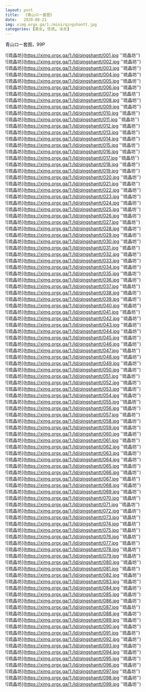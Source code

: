 ```yaml
---
layout: post
title:  《青山ロー套图》
date:   2020-08-21
img: ximg.orgx.ga/1:/mini/qingshantt.jpg
categories: [美女, 性感, 泳衣]
---
```


青山ロー套图，99P

![琉晶坊](https://ximg.orgx.ga/1:/ld/qingshantt/001.jpg ''琉晶坊'') <br>
![琉晶坊](https://ximg.orgx.ga/1:/ld/qingshantt/002.jpg ''琉晶坊'') <br>
![琉晶坊](https://ximg.orgx.ga/1:/ld/qingshantt/003.jpg ''琉晶坊'') <br>
![琉晶坊](https://ximg.orgx.ga/1:/ld/qingshantt/004.jpg ''琉晶坊'') <br>
![琉晶坊](https://ximg.orgx.ga/1:/ld/qingshantt/005.jpg ''琉晶坊'') <br>
![琉晶坊](https://ximg.orgx.ga/1:/ld/qingshantt/006.jpg ''琉晶坊'') <br>
![琉晶坊](https://ximg.orgx.ga/1:/ld/qingshantt/007.jpg ''琉晶坊'') <br>
![琉晶坊](https://ximg.orgx.ga/1:/ld/qingshantt/008.jpg ''琉晶坊'') <br>
![琉晶坊](https://ximg.orgx.ga/1:/ld/qingshantt/009.jpg ''琉晶坊'') <br>
![琉晶坊](https://ximg.orgx.ga/1:/ld/qingshantt/010.jpg ''琉晶坊'') <br>
![琉晶坊](https://ximg.orgx.ga/1:/ld/qingshantt/011.jpg ''琉晶坊'') <br>
![琉晶坊](https://ximg.orgx.ga/1:/ld/qingshantt/012.jpg ''琉晶坊'') <br>
![琉晶坊](https://ximg.orgx.ga/1:/ld/qingshantt/013.jpg ''琉晶坊'') <br>
![琉晶坊](https://ximg.orgx.ga/1:/ld/qingshantt/014.jpg ''琉晶坊'') <br>
![琉晶坊](https://ximg.orgx.ga/1:/ld/qingshantt/015.jpg ''琉晶坊'') <br>
![琉晶坊](https://ximg.orgx.ga/1:/ld/qingshantt/016.jpg ''琉晶坊'') <br>
![琉晶坊](https://ximg.orgx.ga/1:/ld/qingshantt/017.jpg ''琉晶坊'') <br>
![琉晶坊](https://ximg.orgx.ga/1:/ld/qingshantt/018.jpg ''琉晶坊'') <br>
![琉晶坊](https://ximg.orgx.ga/1:/ld/qingshantt/019.jpg ''琉晶坊'') <br>
![琉晶坊](https://ximg.orgx.ga/1:/ld/qingshantt/020.jpg ''琉晶坊'') <br>
![琉晶坊](https://ximg.orgx.ga/1:/ld/qingshantt/021.jpg ''琉晶坊'') <br>
![琉晶坊](https://ximg.orgx.ga/1:/ld/qingshantt/022.jpg ''琉晶坊'') <br>
![琉晶坊](https://ximg.orgx.ga/1:/ld/qingshantt/023.jpg ''琉晶坊'') <br>
![琉晶坊](https://ximg.orgx.ga/1:/ld/qingshantt/024.jpg ''琉晶坊'') <br>
![琉晶坊](https://ximg.orgx.ga/1:/ld/qingshantt/025.jpg ''琉晶坊'') <br>
![琉晶坊](https://ximg.orgx.ga/1:/ld/qingshantt/026.jpg ''琉晶坊'') <br>
![琉晶坊](https://ximg.orgx.ga/1:/ld/qingshantt/027.jpg ''琉晶坊'') <br>
![琉晶坊](https://ximg.orgx.ga/1:/ld/qingshantt/028.jpg ''琉晶坊'') <br>
![琉晶坊](https://ximg.orgx.ga/1:/ld/qingshantt/029.jpg ''琉晶坊'') <br>
![琉晶坊](https://ximg.orgx.ga/1:/ld/qingshantt/030.jpg ''琉晶坊'') <br>
![琉晶坊](https://ximg.orgx.ga/1:/ld/qingshantt/031.jpg ''琉晶坊'') <br>
![琉晶坊](https://ximg.orgx.ga/1:/ld/qingshantt/032.jpg ''琉晶坊'') <br>
![琉晶坊](https://ximg.orgx.ga/1:/ld/qingshantt/033.jpg ''琉晶坊'') <br>
![琉晶坊](https://ximg.orgx.ga/1:/ld/qingshantt/034.jpg ''琉晶坊'') <br>
![琉晶坊](https://ximg.orgx.ga/1:/ld/qingshantt/035.jpg ''琉晶坊'') <br>
![琉晶坊](https://ximg.orgx.ga/1:/ld/qingshantt/036.jpg ''琉晶坊'') <br>
![琉晶坊](https://ximg.orgx.ga/1:/ld/qingshantt/037.jpg ''琉晶坊'') <br>
![琉晶坊](https://ximg.orgx.ga/1:/ld/qingshantt/038.jpg ''琉晶坊'') <br>
![琉晶坊](https://ximg.orgx.ga/1:/ld/qingshantt/039.jpg ''琉晶坊'') <br>
![琉晶坊](https://ximg.orgx.ga/1:/ld/qingshantt/040.jpg ''琉晶坊'') <br>
![琉晶坊](https://ximg.orgx.ga/1:/ld/qingshantt/041.jpg ''琉晶坊'') <br>
![琉晶坊](https://ximg.orgx.ga/1:/ld/qingshantt/042.jpg ''琉晶坊'') <br>
![琉晶坊](https://ximg.orgx.ga/1:/ld/qingshantt/043.jpg ''琉晶坊'') <br>
![琉晶坊](https://ximg.orgx.ga/1:/ld/qingshantt/044.jpg ''琉晶坊'') <br>
![琉晶坊](https://ximg.orgx.ga/1:/ld/qingshantt/045.jpg ''琉晶坊'') <br>
![琉晶坊](https://ximg.orgx.ga/1:/ld/qingshantt/046.jpg ''琉晶坊'') <br>
![琉晶坊](https://ximg.orgx.ga/1:/ld/qingshantt/047.jpg ''琉晶坊'') <br>
![琉晶坊](https://ximg.orgx.ga/1:/ld/qingshantt/048.jpg ''琉晶坊'') <br>
![琉晶坊](https://ximg.orgx.ga/1:/ld/qingshantt/049.jpg ''琉晶坊'') <br>
![琉晶坊](https://ximg.orgx.ga/1:/ld/qingshantt/050.jpg ''琉晶坊'') <br>
![琉晶坊](https://ximg.orgx.ga/1:/ld/qingshantt/051.jpg ''琉晶坊'') <br>
![琉晶坊](https://ximg.orgx.ga/1:/ld/qingshantt/052.jpg ''琉晶坊'') <br>
![琉晶坊](https://ximg.orgx.ga/1:/ld/qingshantt/053.jpg ''琉晶坊'') <br>
![琉晶坊](https://ximg.orgx.ga/1:/ld/qingshantt/054.jpg ''琉晶坊'') <br>
![琉晶坊](https://ximg.orgx.ga/1:/ld/qingshantt/055.jpg ''琉晶坊'') <br>
![琉晶坊](https://ximg.orgx.ga/1:/ld/qingshantt/056.jpg ''琉晶坊'') <br>
![琉晶坊](https://ximg.orgx.ga/1:/ld/qingshantt/057.jpg ''琉晶坊'') <br>
![琉晶坊](https://ximg.orgx.ga/1:/ld/qingshantt/058.jpg ''琉晶坊'') <br>
![琉晶坊](https://ximg.orgx.ga/1:/ld/qingshantt/059.jpg ''琉晶坊'') <br>
![琉晶坊](https://ximg.orgx.ga/1:/ld/qingshantt/060.jpg ''琉晶坊'') <br>
![琉晶坊](https://ximg.orgx.ga/1:/ld/qingshantt/061.jpg ''琉晶坊'') <br>
![琉晶坊](https://ximg.orgx.ga/1:/ld/qingshantt/062.jpg ''琉晶坊'') <br>
![琉晶坊](https://ximg.orgx.ga/1:/ld/qingshantt/063.jpg ''琉晶坊'') <br>
![琉晶坊](https://ximg.orgx.ga/1:/ld/qingshantt/064.jpg ''琉晶坊'') <br>
![琉晶坊](https://ximg.orgx.ga/1:/ld/qingshantt/065.jpg ''琉晶坊'') <br>
![琉晶坊](https://ximg.orgx.ga/1:/ld/qingshantt/066.jpg ''琉晶坊'') <br>
![琉晶坊](https://ximg.orgx.ga/1:/ld/qingshantt/067.jpg ''琉晶坊'') <br>
![琉晶坊](https://ximg.orgx.ga/1:/ld/qingshantt/068.jpg ''琉晶坊'') <br>
![琉晶坊](https://ximg.orgx.ga/1:/ld/qingshantt/069.jpg ''琉晶坊'') <br>
![琉晶坊](https://ximg.orgx.ga/1:/ld/qingshantt/070.jpg ''琉晶坊'') <br>
![琉晶坊](https://ximg.orgx.ga/1:/ld/qingshantt/071.jpg ''琉晶坊'') <br>
![琉晶坊](https://ximg.orgx.ga/1:/ld/qingshantt/072.jpg ''琉晶坊'') <br>
![琉晶坊](https://ximg.orgx.ga/1:/ld/qingshantt/073.jpg ''琉晶坊'') <br>
![琉晶坊](https://ximg.orgx.ga/1:/ld/qingshantt/074.jpg ''琉晶坊'') <br>
![琉晶坊](https://ximg.orgx.ga/1:/ld/qingshantt/075.jpg ''琉晶坊'') <br>
![琉晶坊](https://ximg.orgx.ga/1:/ld/qingshantt/076.jpg ''琉晶坊'') <br>
![琉晶坊](https://ximg.orgx.ga/1:/ld/qingshantt/077.jpg ''琉晶坊'') <br>
![琉晶坊](https://ximg.orgx.ga/1:/ld/qingshantt/078.jpg ''琉晶坊'') <br>
![琉晶坊](https://ximg.orgx.ga/1:/ld/qingshantt/079.jpg ''琉晶坊'') <br>
![琉晶坊](https://ximg.orgx.ga/1:/ld/qingshantt/080.jpg ''琉晶坊'') <br>
![琉晶坊](https://ximg.orgx.ga/1:/ld/qingshantt/081.jpg ''琉晶坊'') <br>
![琉晶坊](https://ximg.orgx.ga/1:/ld/qingshantt/082.jpg ''琉晶坊'') <br>
![琉晶坊](https://ximg.orgx.ga/1:/ld/qingshantt/083.jpg ''琉晶坊'') <br>
![琉晶坊](https://ximg.orgx.ga/1:/ld/qingshantt/084.jpg ''琉晶坊'') <br>
![琉晶坊](https://ximg.orgx.ga/1:/ld/qingshantt/085.jpg ''琉晶坊'') <br>
![琉晶坊](https://ximg.orgx.ga/1:/ld/qingshantt/086.jpg ''琉晶坊'') <br>
![琉晶坊](https://ximg.orgx.ga/1:/ld/qingshantt/087.jpg ''琉晶坊'') <br>
![琉晶坊](https://ximg.orgx.ga/1:/ld/qingshantt/088.jpg ''琉晶坊'') <br>
![琉晶坊](https://ximg.orgx.ga/1:/ld/qingshantt/089.jpg ''琉晶坊'') <br>
![琉晶坊](https://ximg.orgx.ga/1:/ld/qingshantt/090.jpg ''琉晶坊'') <br>
![琉晶坊](https://ximg.orgx.ga/1:/ld/qingshantt/091.jpg ''琉晶坊'') <br>
![琉晶坊](https://ximg.orgx.ga/1:/ld/qingshantt/092.jpg ''琉晶坊'') <br>
![琉晶坊](https://ximg.orgx.ga/1:/ld/qingshantt/093.jpg ''琉晶坊'') <br>
![琉晶坊](https://ximg.orgx.ga/1:/ld/qingshantt/094.jpg ''琉晶坊'') <br>
![琉晶坊](https://ximg.orgx.ga/1:/ld/qingshantt/095.jpg ''琉晶坊'') <br>
![琉晶坊](https://ximg.orgx.ga/1:/ld/qingshantt/096.jpg ''琉晶坊'') <br>
![琉晶坊](https://ximg.orgx.ga/1:/ld/qingshantt/097.jpg ''琉晶坊'') <br>
![琉晶坊](https://ximg.orgx.ga/1:/ld/qingshantt/098.jpg ''琉晶坊'') <br>
![琉晶坊](https://ximg.orgx.ga/1:/ld/qingshantt/099.jpg ''琉晶坊'') <br>
